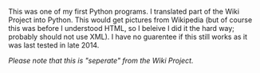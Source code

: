This was one of my first Python programs. I translated part of the Wiki Project into Python. This would get pictures from Wikipedia (but of course this was before I understood HTML, so I beleive I did it the hard way; probably should not use XML). I have no guarentee if this still works as it was last tested in late 2014.

_Please note that this is "seperate" from the Wiki Project._
